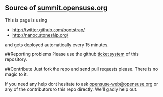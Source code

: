 Source of [summit.opensuse.org](http://summit.opensuse.org)
-------------------------------------------------------------------

This is page is using 

* http://twitter.github.com/bootstrap/
* http://nanoc.stoneship.org/

and gets deployed automatically every 15 minutes.

##Reporting problems
Please use the github [ticket system](https://github.com/openSUSE/summit.o.o/issues)
of this repository. 

##Contribute
Just fork the repo and send pull requests please. There is no magic to it.

If you need any help dont hesitate to ask
<a href="mailto:opensuse-web@opensuse.org">opensuse-web@opensuse.org</a>
or any of the contributors to this repo directly. We'll gladly help out.
